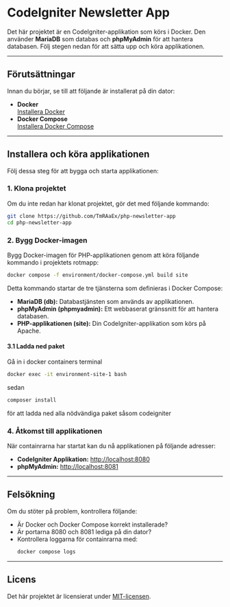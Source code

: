 # CodeIgniter Newsletter App

Det här projektet är en CodeIgniter-applikation som körs i Docker. Den använder **MariaDB** som databas och **phpMyAdmin** för att hantera databasen. Följ stegen nedan för att sätta upp och köra applikationen.

---

## Förutsättningar

Innan du börjar, se till att följande är installerat på din dator:

- **Docker**  
  [Installera Docker](https://docs.docker.com/get-docker/)
- **Docker Compose**  
  [Installera Docker Compose](https://docs.docker.com/compose/install/)

---

## Installera och köra applikationen

Följ dessa steg för att bygga och starta applikationen:

### 1. Klona projektet

Om du inte redan har klonat projektet, gör det med följande kommando:

```bash
git clone https://github.com/TmRAaEx/php-newsletter-app
cd php-newsletter-app
```

### 2. Bygg Docker-imagen

Bygg Docker-imagen för PHP-applikationen genom att köra följande kommando i projektets rotmapp:

```bash
docker compose -f environment/docker-compose.yml build site
```
Detta kommando startar de tre tjänsterna som definieras i Docker Compose:

- **MariaDB (db):** Databastjänsten som används av applikationen.  
- **phpMyAdmin (phpmyadmin):** Ett webbaserat gränssnitt för att hantera databasen.  
- **PHP-applikationen (site):** Din CodeIgniter-applikation som körs på Apache.

#### 3.1 Ladda ned paket

Gå in i docker containers terminal 
```bash 
docker exec -it environment-site-1 bash
```

sedan 
```bash 
composer install
```
för att ladda ned alla nödvändiga paket såsom codeigniter


### 4. Åtkomst till applikationen


När containrarna har startat kan du nå applikationen på följande adresser:

- **CodeIgniter Applikation:** [http://localhost:8080](http://localhost:8080)  
- **phpMyAdmin:** [http://localhost:8081](http://localhost:8081)

---

## Felsökning

Om du stöter på problem, kontrollera följande:

- Är Docker och Docker Compose korrekt installerade?  
- Är portarna 8080 och 8081 lediga på din dator?  
- Kontrollera loggarna för containrarna med:  
  ```bash
  docker compose logs
  ```

---

## Licens

Det här projektet är licensierat under [MIT-licensen](LICENSE).
